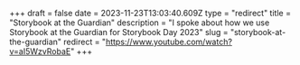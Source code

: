 +++
draft = false
date = 2023-11-23T13:03:40.609Z
type = "redirect"
title = "Storybook at the Guardian"
description = "I spoke about how we use Storybook at the Guardian for Storybook Day 2023"
slug = "storybook-at-the-guardian"
redirect = "https://www.youtube.com/watch?v=aI5WzvRobaE"
+++
